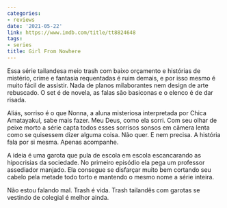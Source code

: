 ```yaml
---
categories:
- reviews
date: '2021-05-22'
link: https://www.imdb.com/title/tt8824648
tags:
- series
title: Girl From Nowhere
---
```


Essa série tailandesa meio trash com baixo orçamento e histórias de mistério, crime e fantasia requentadas é ruim demais, e por isso mesmo é muito fácil de assistir. Nada de planos milaborantes nem design de arte rebuscado. O set é de novela, as falas são basiconas e o elenco é de dar risada.

Aliás, sorriso é o que Nonna, a aluna misteriosa interpretada por Chica Amatayakul, sabe mais fazer. Meu Deus, como ela sorri. Com seu olhar de peixe morto a série capta todos esses sorrisos sonsos em câmera lenta como se quisessem dizer alguma coisa. Não quer. E nem precisa. A história fala por si mesma. Apenas acompanhe.

A ideia é uma garota que pula de escola em escola escancarando as hipocrisias da sociedade. No primeiro episódio ela pega um professor assediador manjado. Ela consegue se disfarçar muito bem cortando seu cabelo pela metade todo torto e mantendo o mesmo nome a série inteira.

Não estou falando mal. Trash é vida. Trash tailandês com garotas se vestindo de colegial é melhor ainda.
